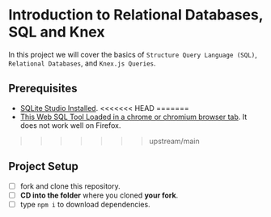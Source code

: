 # Introduction to Relational Databases, SQL and Knex

In this project we will cover the basics of `Structure Query Language (SQL)`, `Relational Databases`, and `Knex.js Queries`.

## Prerequisites

- [SQLite Studio Installed](https://sqlitestudio.pl/index.rvt?act=download).
<<<<<<< HEAD
=======
- [This Web SQL Tool Loaded in a chrome or chromium browser tab](https://www.w3schools.com/Sql/trysql.asp?filename=trysql_select_all). It does not work well on Firefox.
>>>>>>> upstream/main

## Project Setup

- [ ] fork and clone this repository.
- [ ] **CD into the folder** where you cloned **your fork**.
- [ ] type `npm i` to download dependencies.
